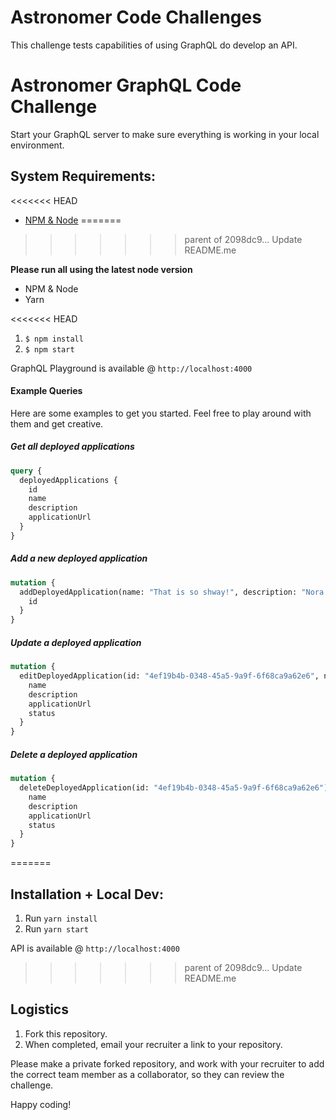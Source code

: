 # Astronomer Code Challenges

This challenge tests capabilities of using GraphQL do develop an API.

# Astronomer GraphQL Code Challenge

Start your GraphQL server to make sure everything is working in your local environment.

## System Requirements:

<<<<<<< HEAD
- [NPM & Node](https://nodejs.org/en/download/)
=======
>>>>>>> parent of 2098dc9... Update README.me

**Please run all using the latest node version**

- NPM & Node
- Yarn

<<<<<<< HEAD
1. `$ npm install`
2. `$ npm start`

GraphQL Playground is available @ `http://localhost:4000`

#### Example Queries

Here are some examples to get you started. Feel free to play around with them and get creative.

##### Get all deployed applications

```graphql
query {
  deployedApplications {
    id
    name
    description
    applicationUrl
  }
}
```

##### Add a new deployed application

```graphql
mutation {
  addDeployedApplication(name: "That is so shway!", description: "Nora West-Allen") {
    id
  }
}
```

##### Update a deployed application

```graphql
mutation {
  editDeployedApplication(id: "4ef19b4b-0348-45a5-9a9f-6f68ca9a62e6", name: "XS") {
    name
    description
    applicationUrl
    status
  }
}
```

##### Delete a deployed application

```graphql
mutation {
  deleteDeployedApplication(id: "4ef19b4b-0348-45a5-9a9f-6f68ca9a62e6") {
    name
    description
    applicationUrl
    status
  }
}
```

=======
## Installation + Local Dev:

1. Run `yarn install`
2. Run `yarn start`

API is available @ `http://localhost:4000`
>>>>>>> parent of 2098dc9... Update README.me
## Logistics

1. Fork this repository.
2. When completed, email your recruiter a link to your repository.

Please make a private forked repository, and work with your recruiter to add the correct team member as a collaborator, so they can review the challenge. <br />

Happy coding!
